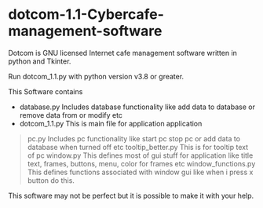 # dotcom-1.1-Cybercafe-management-software
Dotcom is GNU licensed Internet cafe management software written in python and Tkinter.

Run dotcom_1.1.py with python version v3.8 or greater.

This Software contains
- database.py            Includes database functionality like add data to database or remove data from or modify etc
- dotcom_1.1.py          This is main file for application application
> pc.py                  Includes pc functionality like start pc stop pc or add data to database when turned off etc
> tooltip_better.py      This is for tooltip text of pc
> window.py              This defines most of gui stuff for application like title text, frames, buttons, menu, color for frames etc
> window_functions.py    This defines functions associated with window gui like when i press x button do this.


This software may not be perfect but it is possible to make it with your help.
